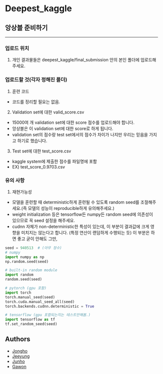 # Deepest_kaggle #

## 앙상블 준비하기 ## 
-----
### 업로드 위치 ###
1. 개인 결과물들은 deepest_kaggle/final_submission 안의 본인 폴더에 업로드해주세요.

### 업로드할 것(각자 정해진 폴더) ###
1. 훈련 코드
- 코드를 정리할 필요는 없음.

2. Validation set에 대한 valid_score.csv
- 15000여 개 validation set에 대한 score 점수를 업로드해야 합니다.
- 앙상블은 이 validation set에 대한 score로 하게 됩니다.
- validation set의 점수랑 test set에서의 점수가 차이가 나지만 우리는 믿음을 가지고 하기로 했습니다.

3. Test set에 대한 test_score.csv
- kaggle system에 제출한 점수를 파일명에 포함
- EX) test_score_0.9703.csv


### 유의 사항 ### 
1. 재현가능성
- 모델을 훈련할 때 deterministic하게 훈련될 수 있도록 random seed를 조절해주세요.(즉 모델의 성능이 reproducible하게 유의해주세요.)
- weight initialization 등은 tensorflow든 numpy든 random seed에 의존성이 있으므로 꼭 seed 설정을 해주세요.
- cudnn 자체가 non-deterministic한 특성이 있는데, 이 부분이 결과값에 크게 영향을 미치지는 않는다고 합니다. (특정 연산이 랜덤하게 수행되는 듯) 이 부분은 하면 좋고 굳이 안해도 그만, 

```python
seed = 940513  # (아무 정수)
# numpy
import numpy as np
np.random.seed(seed) 

# built-in random module
import random
random.seed(seed) 

# pytorch (gpu 포함)
import torch
torch.manual_seed(seed)
torch.cuda.manual_seed_all(seed)
torch.backends.cudnn.deterministic = True 

# tensorflow (gpu 포함되는지는 테스트안해봄.)
import tensorflow as tf
tf.set_random_seed(seed)

```


## Authors ## 
- [Jongho](https://github.com/sweetcocoa)
- [Jeeyung](https://github.com/jeeyung)
- [Junho](https://github.com/82magnolia)
- [Gawon](https://github.com/GawonNam)


